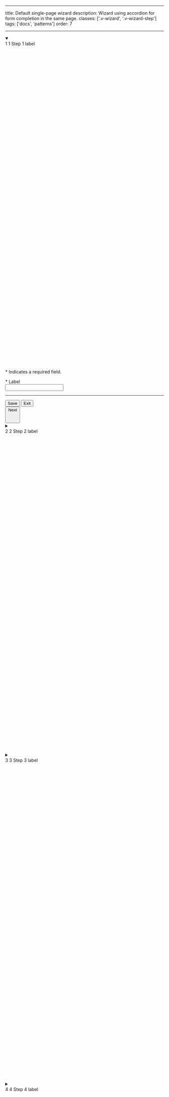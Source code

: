 <!--
 *              © 2025 Visa
 *
 * Licensed under the Apache License, Version 2.0 (the "License");
 * you may not use this file except in compliance with the License.
 * You may obtain a copy of the License at
 *
 *         http://www.apache.org/licenses/LICENSE-2.0
 *
 * Unless required by applicable law or agreed to in writing, software
 * distributed under the License is distributed on an "AS IS" BASIS,
 * WITHOUT WARRANTIES OR CONDITIONS OF ANY KIND, either express or implied.
 * See the License for the specific language governing permissions and
 * limitations under the License.
 *
 -->

---

title: Default single-page wizard
description: Wizard using accordion for form completion in the same page.
classes: ['.v-wizard', '.v-wizard-step']
tags: ['docs', 'patterns']
order: 7

---

<nav aria-label="Default single-page wizard">
  <div class="v-wizard v-flex v-flex-col v-gap-16">
    <details class="v-accordion v-wizard-step" open aria-label="Step 1 of 5">
      <summary class="v-button v-button-secondary v-button-large v-accordion-heading v-justify-content-between">
        <div class="v-flex v-align-items-center v-gap-6">
          <span class="v-badge v-badge-icon v-badge-clear v-badge-subtle v-accordion-toggle-icon v-accordion-toggle-icon-closed v-m-auto">
            1
          </span>
          <span class="v-badge v-badge-icon v-badge-active v-accordion-toggle-icon v-accordion-toggle-icon-open v-m-auto">
            1
          </span>
          Step 1 label
        </div>
        <svg aria-hidden="true" class="v-icon v-icon-visa v-icon-tiny v-accordion-toggle-icon v-accordion-toggle-icon-closed" focusable="false" viewbox="0 0 16 16">
          <use href="#visa-chevron-right-tiny"></use></svg>
        <svg aria-hidden="true" class="v-icon v-icon-visa v-icon-tiny v-accordion-toggle-icon v-accordion-toggle-icon-open" focusable="false" viewbox="0 0 16 16">
          <use href="#visa-chevron-down-tiny"></use></svg>
      </summary>
      <div class="v-accordion-panel v-flex v-flex-col v-gap-16 v-p-0">
        <div class="v-flex v-flex-col">
          <div class="v-flex v-flex-col v-gap-4 v-py-24 v-px-40">
            <p class="v-mb-16">* Indicates a required field.</p>
            <label class="v-label" for="input-test-single-1">
              * Label
            </label>
            <div class="v-input-container v-surface v-flex-row">
              <input class="v-input" id="input-test-single-1" name="text-input-single-1" type="text"/>
            </div>
          </div>
          <hr aria-hidden="true" class="v-divider v-divider-decorative"/>
          <div class="v-flex v-flex-row v-justify-content-between v-px-40 v-py-24 v-gap-10 v-flex-wrap">
            <div class="v-flex v-flex-row v-gap-16">
              <button class="v-button v-button-secondary" type="button">
                Save
              </button>
              <button class="v-button v-button-tertiary" type="button">
                Exit
              </button>
            </div>
            <button class="v-button v-icon-two-color" type="button">
              Next
              <svg aria-hidden="true" class="v-icon v-icon-visa v-icon-tiny" focusable="false" viewbox="0 0 16 16">
                <use href="#visa-arrow-forward-tiny"></use></svg>
            </button>
          </div>
        </div>
      </div>
    </details>
    <details class="v-accordion v-wizard-step" aria-label="Step 2 of 5" tabIndex="-1">
      <summary class="v-button v-button-secondary v-button-large v-accordion-heading v-justify-content-between" disabled >
        <div class="v-flex v-align-items-center v-gap-6 v-typography-color-subtle">
          <span class="v-badge v-badge-icon v-badge-clear v-badge-subtle v-accordion-toggle-icon v-accordion-toggle-icon-closed v-m-auto">
            2
          </span>
          <span class="v-badge v-badge-icon v-badge-active v-accordion-toggle-icon v-accordion-toggle-icon-open v-m-auto">
            2
          </span>
          Step 2 label
        </div>
        <svg aria-hidden="true" class="v-icon v-icon-visa v-icon-tiny v-accordion-toggle-icon v-accordion-toggle-icon-closed" focusable="false" viewbox="0 0 16 16">
          <use href="#visa-chevron-right-tiny"></use></svg>
        <svg aria-hidden="true" class="v-icon v-icon-visa v-icon-tiny v-accordion-toggle-icon v-accordion-toggle-icon-open" focusable="false" viewbox="0 0 16 16">
          <use href="#visa-chevron-down-tiny"></use></svg>
      </summary>
      <div class="v-accordion-panel v-flex v-flex-col v-gap-16 v-p-0">
        <div class="v-flex v-flex-col">
          <div class="v-flex v-flex-col v-gap-4 v-py-24 v-px-40">
            <p class="v-mb-16">* Indicates a required field.</p>
            <label class="v-label" for="input-test-single-2">
              * Label
            </label>
            <div class="v-input-container v-surface v-flex-row">
              <input class="v-input" id="input-test-single-2" name="text-input-single-2" type="text"/>
            </div>
          </div>
          <hr aria-hidden="true" class="v-divider v-divider-decorative"/>
          <div class="v-flex v-flex-row v-justify-content-between v-px-40 v-py-24 v-gap-10 v-flex-wrap">
            <div class="v-flex v-flex-row v-gap-16">
              <button class="v-button v-button-secondary" type="button">
                Save
              </button>
              <button class="v-button v-button-tertiary" type="button">
                Exit
              </button>
            </div>
            <div class="v-flex v-flex-row v-gap-16">
              <button class="v-button v-button-secondary" type="button">
                <svg aria-hidden="true" class="v-icon v-icon-visa v-icon-tiny" focusable="false" viewbox="0 0 16 16">
                  <use href="#visa-arrow-back-tiny">
                  </use>
                </svg>
                Back
              </button>
              <button class="v-button v-icon-two-color" type="button">
                Next
                <svg aria-hidden="true" class="v-icon v-icon-visa v-icon-tiny" focusable="false" viewbox="0 0 16 16">
                  <use href="#visa-arrow-forward-tiny">
                  </use>
                </svg>
              </button>
            </div>
          </div>
        </div>
      </div>
    </details>
    <details class="v-accordion v-wizard-step" aria-label="Step 3 of 5" tabIndex="-1">
      <summary class="v-button v-button-secondary v-button-large v-accordion-heading v-justify-content-between" disabled>
        <div class="v-flex v-align-items-center v-gap-6 v-typography-color-subtle">
          <span class="v-badge v-badge-icon v-badge-clear v-badge-subtle v-accordion-toggle-icon v-accordion-toggle-icon-closed v-m-auto">
            3
          </span>
          <span class="v-badge v-badge-icon v-badge-active v-accordion-toggle-icon v-accordion-toggle-icon-open v-m-auto">
            3
          </span>
          Step 3 label
        </div>
        <svg aria-hidden="true" class="v-icon v-icon-visa v-icon-tiny v-accordion-toggle-icon v-accordion-toggle-icon-closed" focusable="false" viewbox="0 0 16 16">
          <use href="#visa-chevron-right-tiny"></use></svg>
        <svg aria-hidden="true" class="v-icon v-icon-visa v-icon-tiny v-accordion-toggle-icon v-accordion-toggle-icon-open" focusable="false" viewbox="0 0 16 16">
          <use href="#visa-chevron-down-tiny"></use></svg>
      </summary>
      <div class="v-accordion-panel v-flex v-flex-col v-gap-16 v-p-0">
        <div class="v-flex v-flex-col">
          <div class="v-flex v-flex-col v-gap-4 v-py-24 v-px-40">
            <p class="v-mb-16">* Indicates a required field.</p>
            <label class="v-label" for="input-test-single-3">
              * Label
            </label>
            <div class="v-input-container v-surface v-flex-row">
              <input class="v-input" id="input-test-single-3" name="text-input-single-3" type="text"/>
            </div>
          </div>
          <hr aria-hidden="true" class="v-divider v-divider-decorative"/>
          <div class="v-flex v-flex-row v-justify-content-between v-px-40 v-py-24 v-gap-10 v-flex-wrap">
            <div class="v-flex v-flex-row v-gap-16">
              <button class="v-button v-button-secondary" type="button">
                Save
              </button>
              <button class="v-button v-button-tertiary" type="button">
                Exit
              </button>
            </div>
            <div class="v-flex v-flex-row v-gap-16">
              <button class="v-button v-button-secondary" type="button">
                <svg aria-hidden="true" class="v-icon v-icon-visa v-icon-tiny" focusable="false" viewbox="0 0 16 16">
                  <use href="#visa-arrow-back-tiny">
                  </use>
                </svg>
                Back
              </button>
              <button class="v-button v-icon-two-color" type="button">
                Next
                <svg aria-hidden="true" class="v-icon v-icon-visa v-icon-tiny" focusable="false" viewbox="0 0 16 16">
                  <use href="#visa-arrow-forward-tiny">
                  </use>
                </svg>
              </button>
            </div>
          </div>
        </div>
      </div>
    </details>
    <details class="v-accordion v-wizard-step" aria-label="Step 4 of 5" tabIndex="-1">
      <summary class="v-button v-button-secondary v-button-large v-accordion-heading v-justify-content-between" disabled>
        <div class="v-flex v-align-items-center v-gap-6 v-typography-color-subtle">
          <span class="v-badge v-badge-icon v-badge-clear v-badge-subtle v-accordion-toggle-icon v-accordion-toggle-icon-closed v-m-auto">
            4
          </span>
          <span class="v-badge v-badge-icon v-badge-active v-accordion-toggle-icon v-accordion-toggle-icon-open v-m-auto">
            4
          </span>
          Step 4 label
        </div>
        <svg aria-hidden="true" class="v-icon v-icon-visa v-icon-tiny v-accordion-toggle-icon v-accordion-toggle-icon-closed" focusable="false" viewbox="0 0 16 16">
          <use href="#visa-chevron-right-tiny"></use></svg>
        <svg aria-hidden="true" class="v-icon v-icon-visa v-icon-tiny v-accordion-toggle-icon v-accordion-toggle-icon-open" focusable="false" viewbox="0 0 16 16">
          <use href="#visa-chevron-down-tiny"></use></svg>
      </summary>
      <div class="v-accordion-panel v-flex v-flex-col v-gap-16 v-p-0">
        <div class="v-flex v-flex-col">
          <div class="v-flex v-flex-col v-gap-4 v-py-24 v-px-40">
            <p class="v-mb-16">* Indicates a required field.</p>
            <label class="v-label" for="input-test-single-4">
              * Label
            </label>
            <div class="v-input-container v-surface v-flex-row">
              <input class="v-input" id="input-test-single-4" name="text-input-single-4" type="text"/>
            </div>
          </div>
          <hr aria-hidden="true" class="v-divider v-divider-decorative"/>
          <div class="v-flex v-flex-row v-justify-content-between v-px-40 v-py-24 v-gap-10 v-flex-wrap">
            <div class="v-flex v-flex-row v-gap-16">
              <button class="v-button v-button-secondary" type="button">
                Save
              </button>
              <button class="v-button v-button-tertiary" type="button">
                Exit
              </button>
            </div>
            <div class="v-flex v-flex-row v-gap-16">
              <button class="v-button v-button-secondary" type="button">
                <svg aria-hidden="true" class="v-icon v-icon-visa v-icon-tiny" focusable="false" viewbox="0 0 16 16">
                  <use href="#visa-arrow-back-tiny">
                  </use>
                </svg>
                Back
              </button>
              <button class="v-button v-icon-two-color" type="button">
                Next
                <svg aria-hidden="true" class="v-icon v-icon-visa v-icon-tiny" focusable="false" viewbox="0 0 16 16">
                  <use href="#visa-arrow-forward-tiny">
                  </use>
                </svg>
              </button>
            </div>
          </div>
        </div>
      </div>
    </details>
    <details class="v-accordion v-wizard-step" aria-label="Step 5 of 5" tabIndex="-1">
      <summary class="v-button v-button-secondary v-button-large v-accordion-heading v-justify-content-between" disabled>
        <div class="v-flex v-align-items-center v-gap-6 v-typography-color-subtle">
          <span class="v-badge v-badge-icon v-badge-clear v-badge-subtle v-accordion-toggle-icon v-accordion-toggle-icon-closed v-m-auto">
            5
          </span>
          <span class="v-badge v-badge-icon v-badge-active v-accordion-toggle-icon v-accordion-toggle-icon-open v-m-auto">
            5
          </span>
          Step 5 label
        </div>
        <svg aria-hidden="true" class="v-icon v-icon-visa v-icon-tiny v-accordion-toggle-icon v-accordion-toggle-icon-closed" focusable="false" viewbox="0 0 16 16">
          <use href="#visa-chevron-right-tiny"></use></svg>
        <svg aria-hidden="true" class="v-icon v-icon-visa v-icon-tiny v-accordion-toggle-icon v-accordion-toggle-icon-open" focusable="false" viewbox="0 0 16 16">
          <use href="#visa-chevron-down-tiny"></use></svg>
      </summary>
      <div class="v-accordion-panel v-flex v-flex-col v-gap-16 v-p-0">
        <div class="v-flex v-flex-col">
          <div class="v-flex v-flex-col v-gap-4 v-py-24 v-px-40">
            <p class="v-mb-16">* Indicates a required field.</p>
            <label class="v-label" for="input-test-single-5">
              * Label
            </label>
            <div class="v-input-container v-surface v-flex-row">
              <input class="v-input" id="input-test-single-5" name="text-input-single-5" type="text"/>
            </div>
          </div>
          <hr aria-hidden="true" class="v-divider v-divider-decorative"/>
          <div class="v-flex v-flex-row v-justify-content-between v-px-40 v-py-24 v-gap-10 v-flex-wrap">
            <div class="v-flex v-flex-row v-gap-16">
              <button class="v-button v-button-secondary" type="button">
                Save
              </button>
              <button class="v-button v-button-tertiary" type="button">
                Exit
              </button>
            </div>
            <div class="v-flex v-flex-row v-gap-16">
              <button class="v-button v-button-secondary" type="button">
                <svg aria-hidden="true" class="v-icon v-icon-visa v-icon-tiny" focusable="false" viewbox="0 0 16 16">
                  <use href="#visa-arrow-back-tiny">
                  </use>
                </svg>
                Back
              </button>
              <button class="v-button v-icon-two-color" type="button">
                Next
                <svg aria-hidden="true" class="v-icon v-icon-visa v-icon-tiny" focusable="false" viewbox="0 0 16 16">
                  <use href="#visa-arrow-forward-tiny">
                  </use>
                </svg>
              </button>
            </div>
          </div>
        </div>
      </div>
    </details>
  </div>
</nav>
